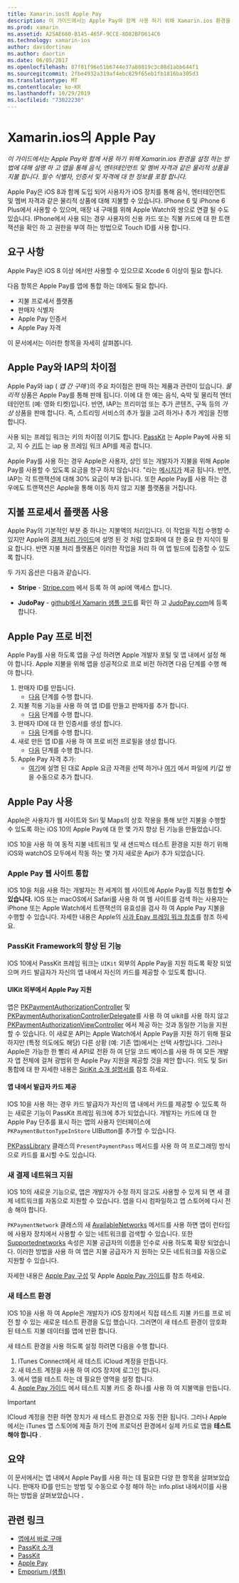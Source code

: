 ```yaml
---
title: Xamarin.ios의 Apple Pay
description: 이 가이드에서는 Apple Pay와 함께 사용 하기 위해 Xamarin.ios 환경을 설정 하는 방법에 대해 설명 하 고 앱을 통해 음식, 엔터테인먼트 및 멤버 자격과 같은 물리적 상품을 지불 합니다. 필수 식별자, 인증서 및 자격에 대 한 정보를 포함 합니다.
ms.prod: xamarin
ms.assetid: A25AE660-B145-465F-9CCE-8D82BFD614C6
ms.technology: xamarin-ios
author: davidortinau
ms.author: daortin
ms.date: 06/05/2017
ms.openlocfilehash: 87f81f96e51b6744e37a80819c3c88d1abb644f1
ms.sourcegitcommit: 2fbe4932a319af4ebc829f65eb1fb1816ba305d3
ms.translationtype: MT
ms.contentlocale: ko-KR
ms.lasthandoff: 10/29/2019
ms.locfileid: "73022230"
---
```

# <a name="apple-pay-in-xamarinios"></a>Xamarin.ios의 Apple Pay

_이 가이드에서는 Apple Pay와 함께 사용 하기 위해 Xamarin.ios 환경을 설정 하는 방법에 대해 설명 하 고 앱을 통해 음식, 엔터테인먼트 및 멤버 자격과 같은 물리적 상품을 지불 합니다. 필수 식별자, 인증서 및 자격에 대 한 정보를 포함 합니다._

Apple Pay은 iOS 8과 함께 도입 되어 사용자가 iOS 장치를 통해 음식, 엔터테인먼트 및 멤버 자격과 같은 물리적 상품에 대해 지불할 수 있습니다. IPhone 6 및 iPhone 6 Plus에서 사용할 수 있으며, 매장 내 구매를 위해 Apple Watch와 쌍으로 연결 될 수도 있습니다. IPhone에서 사용 되는 경우 사용자의 신용 카드 또는 직불 카드에 대 한 트랜잭션을 확인 하 고 권한을 부여 하는 방법으로 Touch ID를 사용 합니다.

## <a name="requirements"></a>요구 사항

Apple Pay은 iOS 8 이상 에서만 사용할 수 있으므로 Xcode 6 이상이 필요 합니다.

다음 항목은 Apple Pay를 앱에 통합 하는 데에도 필요 합니다.

- 지불 프로세서 플랫폼
- 판매자 식별자
- Apple Pay 인증서
- Apple Pay 자격

이 문서에서는 이러한 항목을 자세히 살펴봅니다.

## <a name="differences-between-apple-pay-and-iap"></a>Apple Pay와 IAP의 차이점

Apple Pay와 iap ( *앱 간 구매* )의 주요 차이점은 판매 하는 제품과 관련이 있습니다. *물리적* 상품은 Apple Pay를 통해 판매 됩니다. 이에 대 한 예는 음식, 숙박 및 물리적 엔터테인먼트 (예: 영화 티켓)입니다. 반면, IAP는 프리미엄 또는 추가 콘텐츠, 구독 등의 *가상* 상품을 판매 합니다. 즉, 스트리밍 서비스의 추가 월을 고려 하거나 추가 게임을 진행 합니다.

사용 되는 프레임 워크는 키의 차이점 이기도 합니다. [PassKit](https://developer.apple.com/library/ios/documentation/PassKit/Reference/PKPaymentAuthorizationViewController_Ref/) 는 Apple Pay에 사용 되 고, 지 수 [키트](https://developer.apple.com/library/ios/documentation/PassKit/Reference/PKPaymentAuthorizationViewController_Ref/) 는 iap 용 프레임 워크 API를 제공 합니다.

Apple Pay를 사용 하는 경우 Apple은 사용자, 상인 또는 개발자가 지불을 위해 Apple Pay를 사용할 수 있도록 요금을 청구 하지 않습니다. "라는 [메시지가](https://developer.apple.com/apple-pay/Getting-Started-with-Apple-Pay.pdf) 제공 됩니다. 반면, IAP는 각 트랜잭션에 대해 30% 요금이 부과 됩니다. 또한 Apple Pay를 사용 하는 경우에도 트랜잭션은 Apple을 통해 이동 하지 않고 지불 플랫폼을 거칩니다.

## <a name="using-a-payment-processor-platform"></a>지불 프로세서 플랫폼 사용

Apple Pay의 기본적인 부분 중 하나는 지불액의 처리입니다. 이 작업을 직접 수행할 수 있지만 Apple의 [결제 처리 가이드](https://developer.apple.com/library/ios/ApplePay_Guide/ProcessPayment.html)에 설명 된 것 처럼 암호화에 대 한 중요 한 지식이 필요 합니다.
반면 지불 처리 플랫폼은 이러한 작업을 처리 하 여 앱 빌드에 집중할 수 있도록 합니다.

두 가지 옵션은 다음과 같습니다.

- **Stripe** - [Stripe.com](https://stripe.com/) 에서 등록 하 여 api에 액세스 합니다.

- **JudoPay** - [github에서 Xamarin 샘플 코드](https://github.com/Judopay/Xamarin-Sample-App)를 확인 하 고 [JudoPay.com](https://www.judopay.com/)에 등록 합니다.

## <a name="provisioning-for-apple-pay"></a>Apple Pay 프로 비전

Apple Pay를 사용 하도록 앱을 구성 하려면 Apple 개발자 포털 및 앱 내에서 설정 해야 합니다. Apple 지불을 위해 앱을 성공적으로 프로 비전 하려면 다음 단계를 수행 해야 합니다.

1. 판매자 ID를 만듭니다.
    - [다음](~/ios/deploy-test/provisioning/capabilities/apple-pay-capabilities.md#merchantid) 단계를 수행 합니다.
2. 지불 적용 기능을 사용 하 여 앱 ID를 만들고 판매자를 추가 합니다.
    - [다음](~/ios/deploy-test/provisioning/capabilities/apple-pay-capabilities.md#appid) 단계를 수행 합니다.
3. 판매자 ID에 대 한 인증서를 생성 합니다.
    - [다음](~/ios/deploy-test/provisioning/capabilities/apple-pay-capabilities.md#certificate) 단계를 수행 합니다.
4. 새로 만든 앱 ID를 사용 하 여 프로 비전 프로필을 생성 합니다.
    - [다음](~/ios/get-started/installation/device-provisioning/manual-provisioning.md#provisioning) 단계를 수행 합니다.
5. Apple Pay 자격 추가:
    - [여기](~/ios/deploy-test/provisioning/entitlements.md)에 설명 된 대로 Apple 요금 자격을 선택 하거나 [여기](~/ios/deploy-test/provisioning/entitlements.md) 에서 파일에 키/값 쌍을 수동으로 추가 합니다.

## <a name="working-with-apple-pay"></a>Apple Pay 사용

Apple은 사용자가 웹 사이트와 Siri 및 Maps의 상호 작용을 통해 보안 지불을 수행할 수 있도록 하는 iOS 10의 Apple Pay에 대 한 몇 가지 향상 된 기능을 만들었습니다.

IOS 10을 사용 하 여 동적 지불 네트워크 및 새 샌드박스 테스트 환경을 지원 하기 위해 iOS와 watchOS 모두에서 작동 하는 몇 가지 새로운 Api가 추가 되었습니다.

### <a name="apple-pay-website-integration"></a>Apple Pay 웹 사이트 통합

IOS 10을 처음 사용 하는 개발자는 전 세계의 웹 사이트에 Apple Pay를 직접 통합할 **수 있습니다.** IOS 또는 macOS에서 Safari를 사용 하 여 웹 사이트를 검색 하는 사용자는 iPhone 또는 Apple Watch에서 트랜잭션의 유효성을 검사 하 여 Apple Pay 지불을 수행할 수 있습니다. 자세한 내용은 Apple의 [사과 Epay 프레임 워크 참조](https://developer.apple.com/reference/applepayjs)를 참조 하세요.

### <a name="passkit-framework-enhancements"></a>PassKit Framework의 향상 된 기능

IOS 10에서 PassKit 프레임 워크는 `UIKit` 외부의 Apple Pay을 지원 하도록 확장 되었으며 카드 발급자가 자신의 앱 내에서 자신의 카드를 제공할 수 있도록 합니다.

#### <a name="supporting-apple-pay-outside-of-uikit"></a>UIKit 외부에서 Apple Pay 지원

앱은 [PKPaymentAuthorizationController](https://developer.apple.com/reference/passkit/pkpaymentauthorizationcontroller) 및 [PKPaymentAuthorixationControllerDelegate](https://developer.apple.com/reference/passkit/pkpaymentauthorizationcontrollerdelegate)를 사용 하 여 uikit를 사용 하지 않고 [PKPaymentAuthorizationViewController](https://developer.apple.com/reference/passkit/pkpaymentauthorizationviewcontroller) 에서 제공 하는 것과 동일한 기능을 지원할 수 있습니다. 이 새로운 API는 Apple Watch에서 Apple Pay을 지원 하기 위해 필요 하지만 (특정 의도에도 해당) 다른 상황 (예: 기존 앱)에서는 선택 사항입니다. 그러나 Apple은 가능한 한 빨리 새 API로 전환 하 여 단일 코드 베이스를 사용 하 여 모든 개발자 앱 전체에 걸쳐 광범위 한 Apple Pay 지원을 제공할 것을 제안 합니다. 의도 및 Siri 통합에 대 한 자세한 내용은 [SiriKit 소개 설명서를](~/ios/platform/sirikit/index.md) 참조 하세요.

#### <a name="presenting-issuer-cards-from-within-apps"></a>앱 내에서 발급자 카드 제공

IOS 10을 사용 하는 경우 카드 발급자가 자신의 앱 내에서 카드를 제공할 수 있도록 하는 새로운 기능이 PassKit 프레임 워크에 추가 되었습니다. 개발자는 카드에 대 한 Apple Pay 단추를 표시 하는 앱의 사용자 인터페이스에 `PKPaymentButtonTypeInStore` UIButton를 추가할 수 있습니다.

[PKPassLibrary](https://developer.apple.com/reference/passkit/pkpasslibrary) 클래스의 `PresentPaymentPass` 메서드를 사용 하 여 프로그래밍 방식으로 카드를 표시할 수도 있습니다.

### <a name="new-payment-network-support"></a>새 결제 네트워크 지원

IOS 10의 새로운 기능으로, 앱은 개발자가 수정 하지 않고도 사용할 수 있게 되 면 새 결제 네트워크를 자동으로 지원할 수 있습니다. 앱을 다시 컴파일하고 앱 스토어에 다시 전송 해야 합니다.

`PKPaymentNetwork` 클래스의 새 [AvailableNetworks](https://developer.apple.com/reference/passkit/pkpaymentrequest/1833288-availablenetworks) 메서드를 사용 하면 앱이 런타임에 사용자 장치에서 사용할 수 있는 네트워크를 검색할 수 있습니다. 또한 [Supportednetworks](https://developer.apple.com/reference/passkit/pkpaymentrequest/1619329-supportednetworks) 속성은 지불 공급자의 이름을 인수로 사용 하도록 확장 되었습니다. 이러한 방법을 사용 하 여 앱은 지불 공급자가 지 원하는 모든 네트워크를 자동으로 지원할 수 있습니다.

자세한 내용은 [Apple Pay 구성](~/ios/platform/apple-pay.md) 및 Apple [Apple Pay 가이드](https://developer.apple.com/apple-pay/)를 참조 하세요.

### <a name="new-testing-environment"></a>새 테스트 환경

IOS 10을 사용 하 여 Apple은 개발자가 iOS 장치에서 직접 테스트 지불 카드를 프로 비전 할 수 있는 새로운 테스트 환경을 도입 했습니다. 그러면이 새 테스트 환경이 암호화 된 테스트 지불 데이터를 앱에 반환 합니다.

새 테스트 환경을 사용 하도록 설정 하려면 다음을 수행 합니다.

1. ITunes Connect에서 새 테스트 iCloud 계정을 만듭니다.
2. 새 테스트 계정을 사용 하 여 iOS 장치에 로그인 합니다.
3. 에서 앱을 테스트 하는 데 필요한 영역을 설정 합니다.
4. [Apple Pay 가이드](https://developer.apple.com/apple-pay/) 에서 테스트 지불 카드 중 하나를 사용 하 여 지불액을 만듭니다.

> [!IMPORTANT]
> ICloud 계정을 전환 하면 장치가 새 테스트 환경으로 자동 전환 됩니다. 그러나 Apple에서는 iTunes 앱 스토어에 제출 하기 전에 프로덕션 환경에서 실제 카드로 앱을 **테스트 해야 합니다** .

## <a name="summary"></a>요약

이 문서에서는 앱 내에서 Apple Pay를 사용 하는 데 필요한 다양 한 항목을 살펴보았습니다. 판매자 ID를 만드는 방법 및 수동으로 수정 해야 하는 info.plist 내에서이를 사용 하는 방법을 살펴보았습니다 **.**

## <a name="related-links"></a>관련 링크

- [앱에서 바로 구매](~/ios/platform/in-app-purchasing/index.md)
- [PassKit 소개](~/ios/platform/passkit.md)
- [PassKit](https://developer.apple.com/library/ios/documentation/PassKit/Reference/PKPaymentAuthorizationViewController_Ref/)
- [Apple Pay](https://developer.apple.com/apple-pay/)
- [Emporium (샘플)](https://docs.microsoft.com/samples/xamarin/ios-samples/ios9-emporium)
